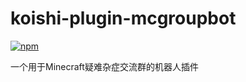 # koishi-plugin-mcgroupbot

[![npm](https://img.shields.io/npm/v/koishi-plugin-mcgroupbot?style=flat-square)](https://www.npmjs.com/package/koishi-plugin-mcgroupbot)

一个用于Minecraft疑难杂症交流群的机器人插件
